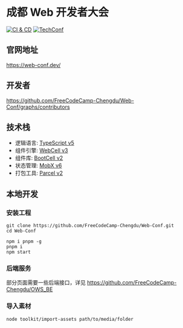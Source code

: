 # 成都 Web 开发者大会

[![CI & CD](https://github.com/FreeCodeCamp-Chengdu/Web-Conf/actions/workflows/main.yml/badge.svg)][2]
[![TechConf](https://img.shields.io/badge/TechConf-Chinese-red)][3]

## 官网地址

<https://web-conf.dev/>

## 开发者

<https://github.com/FreeCodeCamp-Chengdu/Web-Conf/graphs/contributors>

## 技术栈

-   逻辑语言: [TypeScript v5][4]
-   组件引擎: [WebCell v3][5]
-   组件库: [BootCell v2][6]
-   状态管理: [MobX v6][7]
-   打包工具: [Parcel v2][8]

## 本地开发

### 安装工程

```shell
git clone https://github.com/FreeCodeCamp-Chengdu/Web-Conf.git
cd Web-Conf

npm i pnpm -g
pnpm i
npm start
```

### 后端服务

部分页面需要一些后端接口，详见 <https://github.com/FreeCodeCamp-Chengdu/OWS_BE>

### 导入素材

```shell
node toolkit/import-assets path/to/media/folder
```

[2]: https://github.com/FreeCodeCamp-Chengdu/Web-Conf/actions/workflows/main.yml
[3]: https://github.com/b-conf/chinese-tech-conf-schedule
[4]: https://typescriptlang.org
[5]: https://web-cell.dev/
[6]: https://bootstrap.web-cell.dev/
[7]: https://mobx.js.org
[8]: https://parceljs.org
